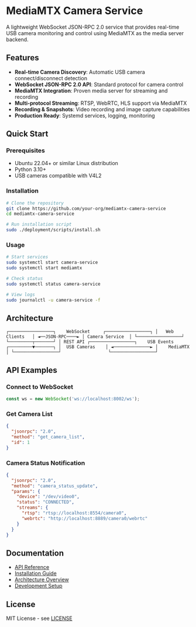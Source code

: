 ﻿# MediaMTX Camera Service

A lightweight WebSocket JSON-RPC 2.0 service that provides real-time USB camera monitoring and control using MediaMTX as the media server backend.

## Features

- **Real-time Camera Discovery**: Automatic USB camera connect/disconnect detection
- **WebSocket JSON-RPC 2.0 API**: Standard protocol for camera control
- **MediaMTX Integration**: Proven media server for streaming and recording
- **Multi-protocol Streaming**: RTSP, WebRTC, HLS support via MediaMTX
- **Recording & Snapshots**: Video recording and image capture capabilities
- **Production Ready**: Systemd services, logging, monitoring

## Quick Start

### Prerequisites
- Ubuntu 22.04+ or similar Linux distribution
- Python 3.10+
- USB cameras compatible with V4L2

### Installation
```bash
# Clone the repository
git clone https://github.com/your-org/mediamtx-camera-service
cd mediamtx-camera-service

# Run installation script
sudo ./deployment/scripts/install.sh
```

### Usage
```bash
# Start services
sudo systemctl start camera-service
sudo systemctl start mediamtx

# Check status
sudo systemctl status camera-service

# View logs
sudo journalctl -u camera-service -f
```

## Architecture

`
┌─────────────────┐    WebSocket     ┌─────────────────┐
│   Web Clients   │ ◄──JSON-RPC────► │ Camera Service  │
└─────────────────┘                  └─────────┬───────┘
                                               │ REST API
┌─────────────────┐    USB Events    ┌─────────▼───────┐
│  USB Cameras    │ ◄──────────────► │    MediaMTX     │
└─────────────────┘                  └─────────────────┘
`

## API Examples

### Connect to WebSocket
```javascript
const ws = new WebSocket('ws://localhost:8002/ws');
```

### Get Camera List
```json
{
  "jsonrpc": "2.0",
  "method": "get_camera_list", 
  "id": 1
}
```

### Camera Status Notification
```json
{
  "jsonrpc": "2.0",
  "method": "camera_status_update",
  "params": {
    "device": "/dev/video0",
    "status": "CONNECTED",
    "streams": {
      "rtsp": "rtsp://localhost:8554/camera0",
      "webrtc": "http://localhost:8889/camera0/webrtc"
    }
  }
}
```

## Documentation

- [API Reference](docs/api/json-rpc-methods.md)
- [Installation Guide](docs/deployment/installation_guide.md)
- [Architecture Overview](docs/architecture/overview.md)
- [Development Setup](docs/development/setup.md)

## License

MIT License - see [LICENSE](LICENSE)
